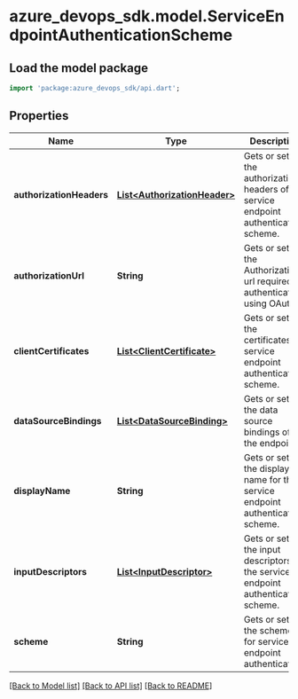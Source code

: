 # azure_devops_sdk.model.ServiceEndpointAuthenticationScheme

## Load the model package
```dart
import 'package:azure_devops_sdk/api.dart';
```

## Properties
Name | Type | Description | Notes
------------ | ------------- | ------------- | -------------
**authorizationHeaders** | [**List&lt;AuthorizationHeader&gt;**](AuthorizationHeader.md) | Gets or sets the authorization headers of service endpoint authentication scheme. | [optional] [default to []]
**authorizationUrl** | **String** | Gets or sets the Authorization url required to authenticate using OAuth2 | [optional] [default to null]
**clientCertificates** | [**List&lt;ClientCertificate&gt;**](ClientCertificate.md) | Gets or sets the certificates of service endpoint authentication scheme. | [optional] [default to []]
**dataSourceBindings** | [**List&lt;DataSourceBinding&gt;**](DataSourceBinding.md) | Gets or sets the data source bindings of the endpoint. | [optional] [default to []]
**displayName** | **String** | Gets or sets the display name for the service endpoint authentication scheme. | [optional] [default to null]
**inputDescriptors** | [**List&lt;InputDescriptor&gt;**](InputDescriptor.md) | Gets or sets the input descriptors for the service endpoint authentication scheme. | [optional] [default to []]
**scheme** | **String** | Gets or sets the scheme for service endpoint authentication. | [optional] [default to null]

[[Back to Model list]](../README.md#documentation-for-models) [[Back to API list]](../README.md#documentation-for-api-endpoints) [[Back to README]](../README.md)


